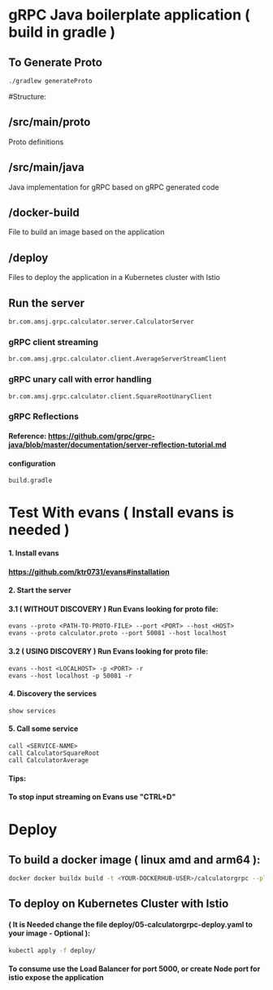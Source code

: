 # gRPC Java boilerplate application ( build in gradle )

## To Generate Proto
```bash
./gradlew generateProto
```

#Structure:

## /src/main/proto
Proto definitions

## /src/main/java
Java implementation for gRPC based on gRPC generated code

## /docker-build
File to build an image based on the application

## /deploy
Files to deploy the application in a Kubernetes cluster with Istio

## Run the server
    br.com.amsj.grpc.calculator.server.CalculatorServer
### gRPC client streaming
    br.com.amsj.grpc.calculator.client.AverageServerStreamClient
### gRPC unary call with error handling
    br.com.amsj.grpc.calculator.client.SquareRootUnaryClient

### gRPC Reflections 
#### Reference: https://github.com/grpc/grpc-java/blob/master/documentation/server-reflection-tutorial.md

#### configuration
    build.gradle

# Test With evans ( Install evans is needed )

#### 1. Install evans
#### https://github.com/ktr0731/evans#installation
#### 2. Start the server
#### 3.1 ( WITHOUT DISCOVERY ) Run Evans looking for proto file:
    evans --proto <PATH-TO-PROTO-FILE> --port <PORT> --host <HOST>
    evans --proto calculator.proto --port 50081 --host localhost

#### 3.2 ( USING DISCOVERY ) Run Evans looking for proto file:
    evans --host <LOCALHOST> -p <PORT> -r
    evans --host localhost -p 50081 -r

#### 4. Discovery the services
    show services
#### 5. Call some service
    call <SERVICE-NAME>
    call CalculatorSquareRoot
    call CalculatorAverage

#### Tips:
#### To stop input streaming on Evans use "CTRL+D"

# Deploy

## To build a docker image ( linux amd and arm64 ):
```bash
docker docker buildx build -t <YOUR-DOCKERHUB-USER>/calculatorgrpc --platform linux/arm64,linux/amd64 --push -f docker-build/Dockerfile .
```

## To deploy on Kubernetes Cluster with Istio 
#### ( It is Needed change the file deploy/05-calculatorgrpc-deploy.yaml to your image - Optional ):
```bash
kubectl apply -f deploy/
```

#### To consume use the Load Balancer for port 5000, or create Node port for istio expose the application